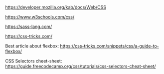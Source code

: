 https://developer.mozilla.org/kab/docs/Web/CSS

https://www.w3schools.com/css/

https://sass-lang.com/

https://css-tricks.com/

Best article about flexbox: https://css-tricks.com/snippets/css/a-guide-to-flexbox/

CSS Selectors cheet-sheet: https://guide.freecodecamp.org/css/tutorials/css-selectors-cheat-sheet/